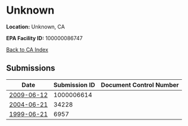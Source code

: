 # Unknown

**Location:** Unknown, CA

**EPA Facility ID:** 100000086747

[Back to CA Index](../../index.md)

## Submissions

| Date | Submission ID | Document Control Number |
|------|--------------|-------------------------|
| [2009-06-12](submissions/1000006614.md) | 1000006614 |  |
| [2004-06-21](submissions/34228.md) | 34228 |  |
| [1999-06-21](submissions/6957.md) | 6957 |  |
